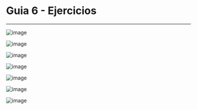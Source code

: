 <h1>Guia 6 - Ejercicios</h1>

<hr>

![image](https://user-images.githubusercontent.com/54969894/116735675-410db180-a9c5-11eb-9edd-357daab9fda1.png)

![image](https://user-images.githubusercontent.com/54969894/116735707-4965ec80-a9c5-11eb-9ec2-cbb91aea92b0.png)

![image](https://user-images.githubusercontent.com/54969894/116735740-51be2780-a9c5-11eb-8a89-f1bc670b9106.png)

![image](https://user-images.githubusercontent.com/54969894/116735759-597dcc00-a9c5-11eb-8609-70afeea66f99.png)

![image](https://user-images.githubusercontent.com/54969894/116735773-5edb1680-a9c5-11eb-83af-133dcf0c8a71.png)

![image](https://user-images.githubusercontent.com/54969894/116735800-64d0f780-a9c5-11eb-9199-2d4c21aff654.png)

![image](https://user-images.githubusercontent.com/54969894/116735817-6995ab80-a9c5-11eb-836a-3a4e25db22a9.png)

